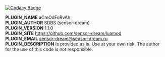 
[![Codacy Badge](https://api.codacy.com/project/badge/Grade/e04fd353a11d4e86ba962b852a2b1dbb)](https://app.codacy.com/app/sensor-dream/AC-Lua?utm_source=github.com&utm_medium=referral&utm_content=sensor-dream/AC-Lua&utm_campaign=Badge_Grade_Dashboard)

**PLUGIN_NAME** aCmOdFoRvAh  
**PLUGIN_AUTHOR** SDBS (sensor-dream)  
**PLUGIN_VERSION** 1.1.0  
**PLUGIN_SITE** https://github.com/sensor-dream/luamod  
**PLUGIN_EMAIL** sensor-dream@sensor-dream.ru  
**PLUGIN_DESCRIPTION** Is provided as is. Use at your own risk. The author for the use of this code is not responsible.  
